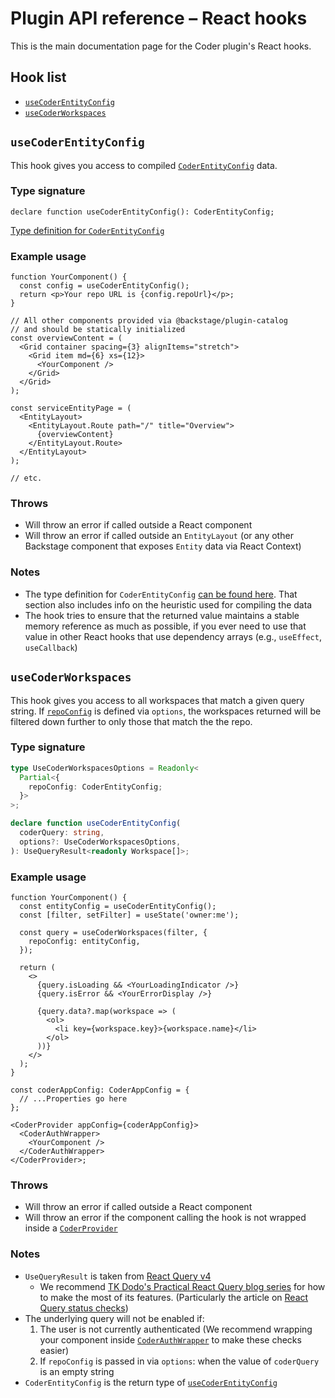 # Plugin API reference – React hooks

This is the main documentation page for the Coder plugin's React hooks.

## Hook list

- [`useCoderEntityConfig`](#useCoderEntityConfig)
- [`useCoderWorkspaces`](#useCoderWorkspaces)

## `useCoderEntityConfig`

This hook gives you access to compiled [`CoderEntityConfig`](./types.md#coderentityconfig) data.

### Type signature

```tsx
declare function useCoderEntityConfig(): CoderEntityConfig;
```

[Type definition for `CoderEntityConfig`](./types.md#coderentityconfig)

### Example usage

```tsx
function YourComponent() {
  const config = useCoderEntityConfig();
  return <p>Your repo URL is {config.repoUrl}</p>;
}

// All other components provided via @backstage/plugin-catalog
// and should be statically initialized
const overviewContent = (
  <Grid container spacing={3} alignItems="stretch">
    <Grid item md={6} xs={12}>
      <YourComponent />
    </Grid>
  </Grid>
);

const serviceEntityPage = (
  <EntityLayout>
    <EntityLayout.Route path="/" title="Overview">
      {overviewContent}
    </EntityLayout.Route>
  </EntityLayout>
);

// etc.
```

### Throws

- Will throw an error if called outside a React component
- Will throw an error if called outside an `EntityLayout` (or any other Backstage component that exposes `Entity` data via React Context)

### Notes

- The type definition for `CoderEntityConfig` [can be found here](./types.md#coderentityconfig). That section also includes info on the heuristic used for compiling the data
- The hook tries to ensure that the returned value maintains a stable memory reference as much as possible, if you ever need to use that value in other React hooks that use dependency arrays (e.g., `useEffect`, `useCallback`)

## `useCoderWorkspaces`

This hook gives you access to all workspaces that match a given query string. If
[`repoConfig`](#usecoderentityconfig) is defined via `options`, the workspaces returned will be filtered down further to only those that match the the repo.

### Type signature

```ts
type UseCoderWorkspacesOptions = Readonly<
  Partial<{
    repoConfig: CoderEntityConfig;
  }>
>;

declare function useCoderEntityConfig(
  coderQuery: string,
  options?: UseCoderWorkspacesOptions,
): UseQueryResult<readonly Workspace[]>;
```

### Example usage

```tsx
function YourComponent() {
  const entityConfig = useCoderEntityConfig();
  const [filter, setFilter] = useState('owner:me');

  const query = useCoderWorkspaces(filter, {
    repoConfig: entityConfig,
  });

  return (
    <>
      {query.isLoading && <YourLoadingIndicator />}
      {query.isError && <YourErrorDisplay />}

      {query.data?.map(workspace => (
        <ol>
          <li key={workspace.key}>{workspace.name}</li>
        </ol>
      ))}
    </>
  );
}

const coderAppConfig: CoderAppConfig = {
  // ...Properties go here
};

<CoderProvider appConfig={coderAppConfig}>
  <CoderAuthWrapper>
    <YourComponent />
  </CoderAuthWrapper>
</CoderProvider>;
```

### Throws

- Will throw an error if called outside a React component
- Will throw an error if the component calling the hook is not wrapped inside a [`CoderProvider`](./components.md#CoderProvider)

### Notes

- `UseQueryResult` is taken from [React Query v4](https://tanstack.com/query/v4/docs/framework/react/reference/useQuery)
  - We recommend [TK Dodo's Practical React Query blog series](https://tkdodo.eu/blog/practical-react-query) for how to make the most of its features. (Particularly the article on [React Query status checks](https://tkdodo.eu/blog/status-checks-in-react-query))
- The underlying query will not be enabled if:
  1.  The user is not currently authenticated (We recommend wrapping your component inside [`CoderAuthWrapper`](./components.md#coderauthwrapper) to make these checks easier)
  2.  If `repoConfig` is passed in via `options`: when the value of `coderQuery` is an empty string
- `CoderEntityConfig` is the return type of [`useCoderEntityConfig`](#usecoderentityconfig)
